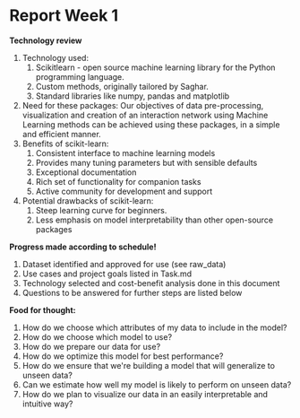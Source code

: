 # Report Week 1 

<b> Technology review </b>
<ol>

<li>  Technology used:
<ol>
<li>  Scikitlearn - open source machine learning library for the Python programming language.
<li>  Custom methods, originally tailored by Saghar.
<li>  Standard libraries like numpy, pandas and matplotlib
</ol>

<li>  Need for these packages:
Our objectives of data pre-processing, visualization and creation of an interaction network using Machine Learning methods can be achieved using these packages, in a simple and efficient manner. 

<li> Benefits of scikit-learn:
<ol>
<li>  Consistent interface to machine learning models
<li>  Provides many tuning parameters but with sensible defaults
<li>  Exceptional documentation
<li>  Rich set of functionality for companion tasks
<li>  Active community for development and support
</ol>

<li>  Potential drawbacks of scikit-learn:
<ol>
<li>  Steep learning curve for beginners.
<li>  Less emphasis on model interpretability than other open-source packages
</ol>
</ol>
<b> Progress made according to schedule!</b>
<ol>
<li>  Dataset identified and approved for use (see raw_data)
<li>  Use cases and project goals listed in Task.md
<li>  Technology selected and cost-benefit analysis done in this document
<li>  Questions to be answered for further steps are listed below
</ol>

<b> Food for thought: </b>
<ol>
<li>  How do we choose which attributes of my data to include in the model?
<li>  How do we choose which model to use?
<li>  How do we prepare our data for use?
<li>  How do we optimize this model for best performance?
<li>  How do we ensure that we're building a model that will generalize to unseen data?
<li>  Can we estimate how well my model is likely to perform on unseen data?
<li>  How do we plan to visualize our data in an easily interpretable and intuitive way?
</ol>
